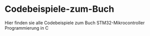 # Codebeispiele-zum-Buch
Hier finden sie alle Codebeispiele zum Buch STM32-Mikrocontroller Programmierung in C
